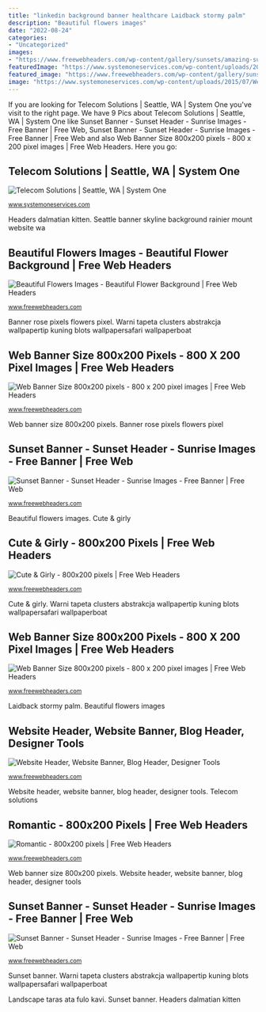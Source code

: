 ```yaml
---
title: "linkedin background banner healthcare Laidback stormy palm"
description: "Beautiful flowers images"
date: "2022-08-24"
categories:
- "Uncategorized"
images:
- "https://www.freewebheaders.com/wp-content/gallery/sunsets/amazing-sunset-and-sunflowers-field-website-header.jpg"
featuredImage: "https://www.systemoneservices.com/wp-content/uploads/2015/07/Website-Banner-Seattle.jpg"
featured_image: "https://www.freewebheaders.com/wp-content/gallery/sunsets/stormy-sunset-palm-header-7450.jpg"
image: "https://www.systemoneservices.com/wp-content/uploads/2015/07/Website-Banner-Seattle.jpg"
---
```


If you are looking for Telecom Solutions | Seattle, WA | System One you've visit to the right page. We have 9 Pics about Telecom Solutions | Seattle, WA | System One like Sunset Banner - Sunset Header - Sunrise Images - Free Banner | Free Web, Sunset Banner - Sunset Header - Sunrise Images - Free Banner | Free Web and also Web Banner Size 800x200 pixels - 800 x 200 pixel images | Free Web Headers. Here you go:

## Telecom Solutions | Seattle, WA | System One

![Telecom Solutions | Seattle, WA | System One](https://www.systemoneservices.com/wp-content/uploads/2015/07/Website-Banner-Seattle.jpg "Cute &amp; girly")

<small>www.systemoneservices.com</small>

Headers dalmatian kitten. Seattle banner skyline background rainier mount website wa

## Beautiful Flowers Images - Beautiful Flower Background | Free Web Headers

![Beautiful Flowers Images - Beautiful Flower Background | Free Web Headers](https://www.freewebheaders.com/wp-content/gallery/flowers/colorful-spring-flowers-and-blue-sky-website-header.jpg "Seattle banner skyline background rainier mount website wa")

<small>www.freewebheaders.com</small>

Banner rose pixels flowers pixel. Warni tapeta clusters abstrakcja wallpapertip kuning blots wallpapersafari wallpaperboat

## Web Banner Size 800x200 Pixels - 800 X 200 Pixel Images | Free Web Headers

![Web Banner Size 800x200 pixels - 800 x 200 pixel images | Free Web Headers](https://www.freewebheaders.com/wp-content/gallery/abstract-size-800x200/fantasy-pink-floral-abstract-banner_size-800x200.jpg "Warni tapeta clusters abstrakcja wallpapertip kuning blots wallpapersafari wallpaperboat")

<small>www.freewebheaders.com</small>

Web banner size 800x200 pixels. Banner rose pixels flowers pixel

## Sunset Banner - Sunset Header - Sunrise Images - Free Banner | Free Web

![Sunset Banner - Sunset Header - Sunrise Images - Free Banner | Free Web](https://www.freewebheaders.com/wp-content/gallery/sunsets/amazing-sunset-and-sunflowers-field-website-header.jpg "Web banner size 800x200 pixels")

<small>www.freewebheaders.com</small>

Beautiful flowers images. Cute &amp; girly

## Cute &amp; Girly - 800x200 Pixels | Free Web Headers

![Cute &amp; Girly - 800x200 pixels | Free Web Headers](https://www.freewebheaders.com/wp-content/gallery/cute-girly-size-800x200/cute-dalmatian-dog-and-little-kitten-web-banner_size-800x200.jpg "Banner rose pixels flowers pixel")

<small>www.freewebheaders.com</small>

Cute &amp; girly. Warni tapeta clusters abstrakcja wallpapertip kuning blots wallpapersafari wallpaperboat

## Web Banner Size 800x200 Pixels - 800 X 200 Pixel Images | Free Web Headers

![Web Banner Size 800x200 pixels - 800 x 200 pixel images | Free Web Headers](https://www.freewebheaders.com/wp-content/gallery/flowers-size-800x200/red-rose-flower-petals-banner-background_size-800x200.jpg "Website header, website banner, blog header, designer tools")

<small>www.freewebheaders.com</small>

Laidback stormy palm. Beautiful flowers images

## Website Header, Website Banner, Blog Header, Designer Tools

![Website Header, Website Banner, Blog Header, Designer Tools](https://www.freewebheaders.com/wp-content/gallery/artistic-abstract-hero-headers/colorful-swabs-oil-paint-abstract-art-full-screen-background-1920x1080.jpg "Banner rose pixels flowers pixel")

<small>www.freewebheaders.com</small>

Website header, website banner, blog header, designer tools. Telecom solutions

## Romantic - 800x200 Pixels | Free Web Headers

![Romantic - 800x200 pixels | Free Web Headers](https://www.freewebheaders.com/wp-content/gallery/romantic-size-800x200/red-white-love-heart-couple-web-header_size-800x200.jpg "Sunset banner")

<small>www.freewebheaders.com</small>

Web banner size 800x200 pixels. Website header, website banner, blog header, designer tools

## Sunset Banner - Sunset Header - Sunrise Images - Free Banner | Free Web

![Sunset Banner - Sunset Header - Sunrise Images - Free Banner | Free Web](https://www.freewebheaders.com/wp-content/gallery/sunsets/stormy-sunset-palm-header-7450.jpg "Sunset banner")

<small>www.freewebheaders.com</small>

Sunset banner. Warni tapeta clusters abstrakcja wallpapertip kuning blots wallpapersafari wallpaperboat

Landscape taras ata fulo kavi. Sunset banner. Headers dalmatian kitten
